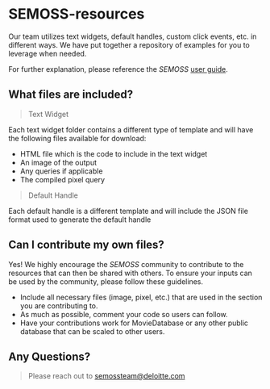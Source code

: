 SEMOSS-resources
======
Our team utilizes text widgets, default handles, custom click events, etc. in different ways. We have put together a repository of examples for you to leverage when needed.

For further explanation, please reference the _SEMOSS_ [user guide].

[user guide]: http://semoss.org/SemossDocumentation/

What files are included?
------

> Text Widget

Each text widget folder contains a different type of template and will have the following files available for download:

* HTML file which is the code to include in the text widget
* An image of the output
* Any queries if applicable
* The compiled pixel query

> Default Handle

Each default handle is a different template and will include the JSON file format used to generate the default handle

Can I contribute my own files?
-----
Yes! We highly encourage the _SEMOSS_ community to contribute to the resources that can then be shared with others. To ensure your inputs can be used by the community, please follow these guidelines.

* Include all necessary files (image, pixel, etc.) that are used in the section you are contributing to.
* As much as possible, comment your code so users can follow.
* Have your contributions work for MovieDatabase or any other public database that can be scaled to other users.

Any Questions?
-----
> Please reach out to semossteam@deloitte.com 
